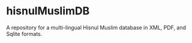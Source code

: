 # hisnulMuslimDB
A repository for a multi-lingual Hisnul Muslim database in XML, PDF, and Sqlite formats.
